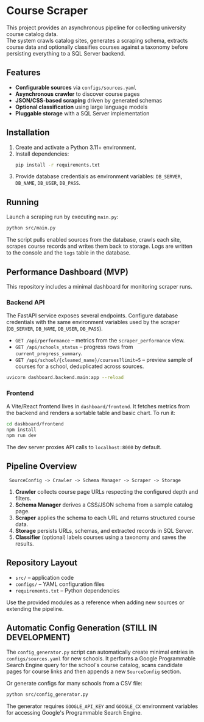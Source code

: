 # Course Scraper

This project provides an asynchronous pipeline for collecting university course catalog data.  
The system crawls catalog sites, generates a scraping schema, extracts course data and
optionally classifies courses against a taxonomy before persisting everything to a SQL Server
backend.

## Features

- **Configurable sources** via `configs/sources.yaml`
- **Asynchronous crawler** to discover course pages
- **JSON/CSS-based scraping** driven by generated schemas
- **Optional classification** using large language models
- **Pluggable storage** with a SQL Server implementation

## Installation

1. Create and activate a Python 3.11+ environment.
2. Install dependencies:
   ```bash
   pip install -r requirements.txt
   ```
3. Provide database credentials as environment variables:
   `DB_SERVER`, `DB_NAME`, `DB_USER`, `DB_PASS`.

## Running

Launch a scraping run by executing `main.py`:

```bash
python src/main.py
```

The script pulls enabled sources from the database, crawls each site, scrapes
course records and writes them back to storage.  Logs are written to the
console and the `logs` table in the database.

## Performance Dashboard (MVP)

This repository includes a minimal dashboard for monitoring scraper runs.

### Backend API

The FastAPI service exposes several endpoints. Configure database credentials
with the same environment variables used by the scraper (`DB_SERVER`,
`DB_NAME`, `DB_USER`, `DB_PASS`).

- `GET /api/performance` – metrics from the `scraper_performance` view.
- `GET /api/schools_status` – progress rows from `current_progress_summary`.
- `GET /api/school/{cleaned_name}/courses?limit=5` – preview sample of courses
  for a school, deduplicated across sources.

```bash
uvicorn dashboard.backend.main:app --reload
```

### Frontend

A Vite/React frontend lives in `dashboard/frontend`.  It fetches metrics from
the backend and renders a sortable table and basic chart.  To run it:

```bash
cd dashboard/frontend
npm install
npm run dev
```

The dev server proxies API calls to `localhost:8000` by default.


## Pipeline Overview

```
 SourceConfig -> Crawler -> Schema Manager -> Scraper -> Storage
```

1. **Crawler** collects course page URLs respecting the configured depth and filters.
2. **Schema Manager** derives a CSS/JSON schema from a sample catalog page.
3. **Scraper** applies the schema to each URL and returns structured course data.
4. **Storage** persists URLs, schemas, and extracted records in SQL Server.
5. **Classifier** (optional) labels courses using a taxonomy and saves the results.

## Repository Layout

- `src/` – application code
- `configs/` – YAML configuration files
- `requirements.txt` – Python dependencies

Use the provided modules as a reference when adding new sources or extending the pipeline.

## Automatic Config Generation (STILL IN DEVELOPMENT)

The `config_generator.py` script can automatically create minimal entries in
`configs/sources.yaml` for new schools. It performs a Google Programmable Search
Engine query for the school's course catalog, scans candidate pages for course
links and then appends a new `SourceConfig` section.

Or generate configs for many schools from a CSV file:

```bash
python src/config_generator.py
```

The generator requires `GOOGLE_API_KEY` and `GOOGLE_CX` environment variables
for accessing Google's Programmable Search Engine.
